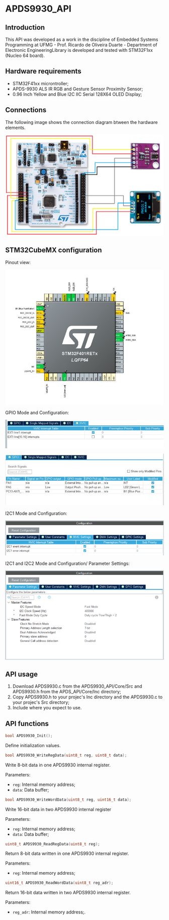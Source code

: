 # APDS9930_API

## Introduction
This API was developed as a work in the discipline of Embedded Systems Programming at UFMG - Prof. Ricardo de Oliveira Duarte - Department of Electronic EngineeringLibrary is 
developed and tested with STM32F1xx (Nucleo 64 board). 

## Hardware requirements
* STM32F41xx microntroller;
* APDS-9930 ALS IR RGB and Gesture Sensor Proximity Sensor;
* 0.96 Inch Yellow and Blue I2C IIC Serial 128X64 OLED Display;

## Connections
The following image shows the connection diagram btween the hardware elements. 

![Connection diagram](Images/C_Diagram.png)

## STM32CubeMX configuration
Pinout view:

![Connection diagram](Images/Pinout.jpg)

GPIO Mode and Configuration:

![Connection diagram](Images/EXTI.jpg)

![Connection diagram](Images/GPIO.jpg)

I2C1 Mode and Configuration:

![Connection diagram](Images/i2c1.PNG)

I2C1 and I2C2 Mode and Configuration/ Parameter Settings:

![Connection diagram](Images/i2c_c.PNG)

  
## API usage
1. Download APDS9930.c from the APDS9930_API/Core/Src and APDS9930.h from the APDS_API/Core/Inc 
directory;
2. Copy APDS9930.h to your projec's Inc directory and the APDS9930.c to your projec's Src directory;
3. Include where you expect to use.

## API functions
```C
bool APDS9930_Init();
```
 Define initialization values.
 
 
 ```C
 bool APDS9930_WriteRegData(uint8_t reg, uint8_t data);
 ```
Write 8-bit data in one APDS9930 internal register.

Parameters:
  * ```reg```: Internal memory address;
  * ```data```: Data buffer;
 
 
```C
bool APDS9930_WriteWordData(uint8_t reg, uint16_t data);
```
Write 16-bit data in two APDS9930 internal register

Parameters:
  * ```reg```: Internal memory address;
  * ```data```: Data buffer;


```C
uint8_t APDS9930_ReadRegData(uint8_t reg);
```
Return 8-bit data written in one APDS9930 internal register.

Parameters:
  * ```reg```: Internal memory address;


```C
uint16_t APDS9930_ReadWordData(uint8_t reg_adr);
```
Return 16-bit data written in two APDS9930 internal register.

Parameters:
  * ```reg_adr```: Internal memory address;.


